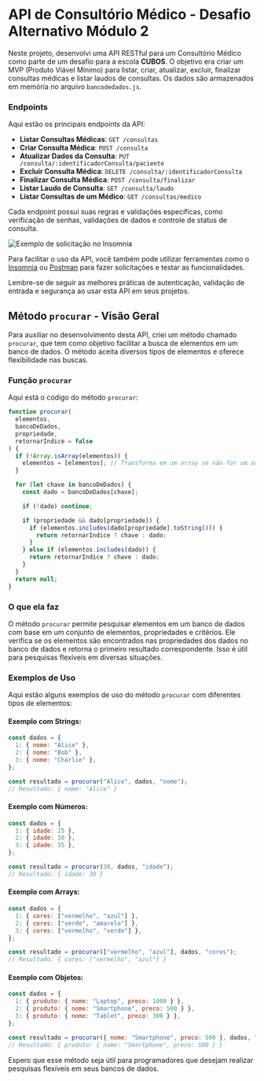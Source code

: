 # API de Consultório Médico - Desafio Alternativo Módulo 2

Neste projeto, desenvolvi uma API RESTful para um Consultório Médico como parte de um desafio para a escola **CUBOS**. O objetivo era criar um MVP (Produto Viável Mínimo) para listar, criar, atualizar, excluir, finalizar consultas médicas e listar laudos de consultas. Os dados são armazenados em memória no arquivo `bancodedados.js`.

### Endpoints

Aqui estão os principais endpoints da API:

- **Listar Consultas Médicas**: `GET /consultas`
- **Criar Consulta Médica**: `POST /consulta`
- **Atualizar Dados da Consulta**: `PUT /consulta/:identificadorConsulta/paciente`
- **Excluir Consulta Médica**: `DELETE /consulta/:identificadorConsulta`
- **Finalizar Consulta Médica**: `POST /consulta/finalizar`
- **Listar Laudo de Consulta**: `GET /consulta/laudo`
- **Listar Consultas de um Médico**: `GET /consultas/medico`

Cada endpoint possui suas regras e validações específicas, como verificação de senhas, validações de dados e controle de status de consulta. 

![Exemplo de solicitação no Insomnia](https://i.imgur.com/exemplodeinsomnia.png)

Para facilitar o uso da API, você também pode utilizar ferramentas como o [Insomnia](https://insomnia.rest/) ou [Postman](https://www.postman.com/) para fazer solicitações e testar as funcionalidades.

Lembre-se de seguir as melhores práticas de autenticação, validação de entrada e segurança ao usar esta API em seus projetos.

## Método `procurar` - Visão Geral

Para auxiliar no desenvolvimento desta API, criei um método chamado `procurar`, que tem como objetivo facilitar a busca de elementos em um banco de dados. O método aceita diversos tipos de elementos e oferece flexibilidade nas buscas.

### Função `procurar`

Aqui está o código do método `procurar`:

```javascript
function procurar(
  elementos,
  bancoDeDados,
  propriedade,
  retornarIndice = false
) {
  if (!Array.isArray(elementos)) {
    elementos = [elementos]; // Transforma em um array se não for um array
  }

  for (let chave in bancoDeDados) {
    const dado = bancoDeDados[chave];

    if (!dado) continue;

    if (propriedade && dado[propriedade]) {
      if (elementos.includes(dado[propriedade].toString())) {
        return retornarIndice ? chave : dado;
      }
    } else if (elementos.includes(dado)) {
      return retornarIndice ? chave : dado;
    }
  }
  return null;
}
```

### O que ela faz

O método `procurar` permite pesquisar elementos em um banco de dados com base em um conjunto de elementos, propriedades e critérios. Ele verifica se os elementos são encontrados nas propriedades dos dados no banco de dados e retorna o primeiro resultado correspondente. Isso é útil para pesquisas flexíveis em diversas situações.

### Exemplos de Uso

Aqui estão alguns exemplos de uso do método `procurar` com diferentes tipos de elementos:

#### Exemplo com Strings:

```javascript
const dados = {
  1: { nome: "Alice" },
  2: { nome: "Bob" },
  3: { nome: "Charlie" },
};

const resultado = procurar("Alice", dados, "nome");
// Resultado: { nome: "Alice" }
```

#### Exemplo com Números:

```javascript
const dados = {
  1: { idade: 25 },
  2: { idade: 30 },
  3: { idade: 35 },
};

const resultado = procurar(30, dados, "idade");
// Resultado: { idade: 30 }
```

#### Exemplo com Arrays:

```javascript
const dados = {
  1: { cores: ["vermelho", "azul"] },
  2: { cores: ["verde", "amarelo"] },
  3: { cores: ["vermelho", "verde"] },
};

const resultado = procurar(["vermelho", "azul"], dados, "cores");
// Resultado: { cores: ["vermelho", "azul"] }
```

#### Exemplo com Objetos:

```javascript
const dados = {
  1: { produto: { nome: "Laptop", preco: 1000 } },
  2: { produto: { nome: "Smartphone", preco: 500 } },
  3: { produto: { nome: "Tablet", preco: 300 } },
};

const resultado = procurar({ nome: "Smartphone", preco: 500 }, dados, "produto");
// Resultado: { produto: { nome: "Smartphone", preco: 500 } }
```

Espero que esse método seja útil para programadores que desejam realizar pesquisas flexíveis em seus bancos de dados.





